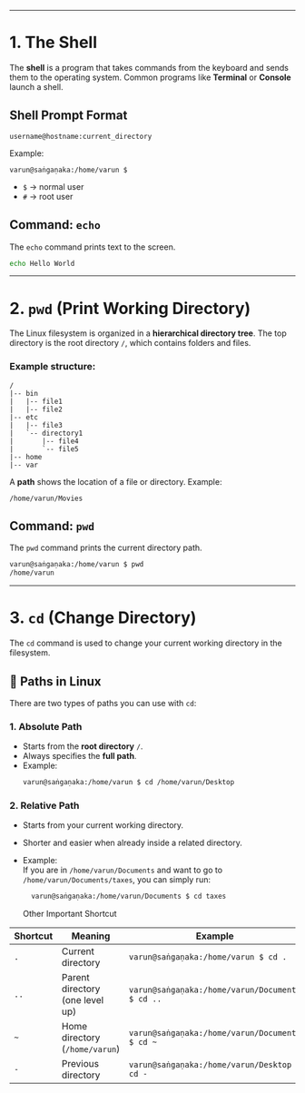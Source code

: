 

---

# 1. The Shell

The **shell** is a program that takes commands from the keyboard and sends them to the operating system.
Common programs like **Terminal** or **Console** launch a shell.


## Shell Prompt Format

```
username@hostname:current_directory
```

Example:

```
varun@saṅgaṇaka:/home/varun $
```

* `$` → normal user
* `#` → root user



## Command: `echo`

The `echo` command prints text to the screen.

```bash
echo Hello World
```

---

# 2. `pwd` (Print Working Directory)

The Linux filesystem is organized in a **hierarchical directory tree**.
The top directory is the root directory `/`, which contains folders and files.

### Example structure:

```
/
|-- bin
|   |-- file1
|   |-- file2
|-- etc
|   |-- file3
|   `-- directory1
|       |-- file4
|       `-- file5
|-- home
|-- var
```

A **path** shows the location of a file or directory.
Example:

```
/home/varun/Movies
```


## Command: `pwd`

The `pwd` command prints the current directory path.

```bash
varun@saṅgaṇaka:/home/varun $ pwd
/home/varun
```

---


# 3. `cd` (Change Directory)

The `cd` command is used to change your current working directory in the filesystem.


## 📂 Paths in Linux

There are two types of paths you can use with `cd`:

### 1. Absolute Path
- Starts from the **root directory** `/`.
- Always specifies the **full path**.
- Example:
  ```bash
  varun@saṅgaṇaka:/home/varun $ cd /home/varun/Desktop
  ```
  
### 2. Relative Path

- Starts from your current working directory.

- Shorter and easier when already inside a related directory.

- Example:  
    If you are in `/home/varun/Documents` and want to go to `/home/varun/Documents/taxes`, you can simply run:
  ```bash
    varun@saṅgaṇaka:/home/varun/Documents $ cd taxes
  ```
  Other Important Shortcut

| Shortcut | Meaning                         | Example                                         |
| -------- | ------------------------------- | ----------------------------------------------- |
| `.`      | Current directory               | `varun@saṅgaṇaka:/home/varun $ cd .`            |
| `..`     | Parent directory (one level up) | `varun@saṅgaṇaka:/home/varun/Documents $ cd ..` |
| `~`      | Home directory (`/home/varun`)  | `varun@saṅgaṇaka:/home/varun/Documents $ cd ~`  |
| `-`      | Previous directory              | `varun@saṅgaṇaka:/home/varun/Desktop $ cd -`    |



